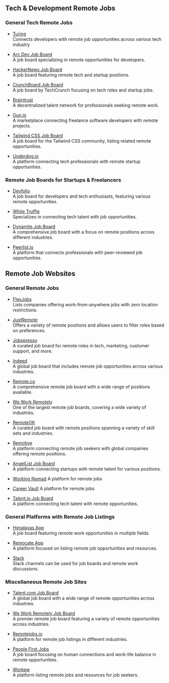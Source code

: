## Tech & Development Remote Jobs

### General Tech Remote Jobs

- [Turing](https://www.turing.com/remote-developer-jobs)   
  Connects developers with remote job opportunities across various tech industry

- [Arc Dev Job Board](https://arc.dev/talent)  
  A job board specializing in remote opportunities for developers.

- [HackerNews Job Board](https://news.ycombinator.com/jobs)  
  A job board featuring remote tech and startup positions.

- [CrunchBoard Job Board](https://www.crunchboard.com/)  
  A job board by TechCrunch focusing on tech roles and startup jobs.

- [Braintrust](https://www.usebraintrust.com/)  
  A decentralized talent network for professionals seeking remote work.

- [Gun.io](https://gun.io/)  
  A marketplace connecting freelance software developers with remote projects.

- [Tailwind CSS Job Board](https://jobs.tailwindcss.com/)  
  A job board for the Tailwind CSS community, listing related remote opportunities.

- [Underdog.io](https://underdog.io/)  
  A platform connecting tech professionals with remote startup opportunities.

### Remote Job Boards for Startups & Freelancers

- [Devfolio](https://devfolio.co/)  
  A job board for developers and tech enthusiasts, featuring various remote opportunities.

- [White Truffle](https://www.whitetruffle.com/)  
  Specializes in connecting tech talent with job opportunities.

- [Dynamite Job Board](https://www.ryrob.com/remote-jobs-websites/)  
  A comprehensive job board with a focus on remote positions across different industries.

- [Peerlist.io](https://peerlist.io/jobs/role/remote)    
  A platform that connects professionals with peer-reviewed job opportunities.

## Remote Job Websites

### General Remote Jobs
- [FlexJobs](https://www.flexjobs.com/blog/post/top-companies-work-from-anywhere-remote-jobs/)  
  Lists companies offering work-from-anywhere jobs with zero location restrictions.

- [JustRemote](https://justremote.co/)  
  Offers a variety of remote positions and allows users to filter roles based on preferences.

- [Jobspresso](https://jobspresso.co/)  
  A curated job board for remote roles in tech, marketing, customer support, and more.

- [Indeed](https://ca.indeed.com/career-advice/finding-a-job/remote-job-websites)  
  A global job board that includes remote job opportunities across various industries.

- [Remote.co](https://www.remote.co/)  
  A comprehensive remote job board with a wide range of positions available.

- [We Work Remotely](https://weworkremotely.com/)  
  One of the largest remote job boards, covering a wide variety of industries.

- [RemoteOK](https://remoteok.io/)  
  A curated job board with remote positions spanning a variety of skill sets and industries.

- [Remotive](https://remotive.io/)  
  A platform connecting remote job seekers with global companies offering remote positions.

- [AngelList Job Board](https://angel.co/jobs)  
  A platform connecting startups with remote talent for various positions.

- [Working Nomad]( https://www.workingnomads.co/jobs)
  A platform for remote jobs

- [Career Vault](https://careervault.io/)
  A platform for remote jobs

- [Talent.io Job Board](https://www.talent.io/)  
  A platform connecting tech talent with remote opportunities.

### General Platforms with Remote Job Listings

- [Himalayas App](https://himalayas.app/)  
  A job board featuring remote work opportunities in multiple fields.

- [Remocate App](https://remocate.app/)  
  A platform focused on listing remote job opportunities and resources.

- [Slack](https://slack.com/blog/collaboration/slack-channels-main-office-remote-work)  
  Slack channels can be used for job boards and remote work discussions.

### Miscellaneous Remote Job Sites

- [Talent.com Job Board](https://www.talent.com/jobs)  
  A global job board with a wide range of remote opportunities across industries.

- [We Work Remotely Job Board](https://weworkremotely.com/)  
  A premier remote job board featuring a variety of remote opportunities across industries.

- [Remotejobs.io](https://remotejobs.io/)  
  A platform for remote job listings in different industries.

- [People First Jobs](https://peoplefirstjobs.com/)  
  A job board focusing on human connections and work-life balance in remote opportunities.

- [Workew](https://www.workew.com/)  
  A platform listing remote jobs and resources for job seekers.
